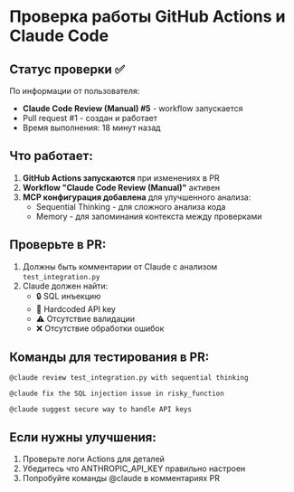 # Проверка работы GitHub Actions и Claude Code

## Статус проверки ✅

По информации от пользователя:
- **Claude Code Review (Manual) #5** - workflow запускается
- Pull request #1 - создан и работает
- Время выполнения: 18 минут назад

## Что работает:

1. **GitHub Actions запускаются** при изменениях в PR
2. **Workflow "Claude Code Review (Manual)"** активен
3. **MCP конфигурация добавлена** для улучшенного анализа:
   - Sequential Thinking - для сложного анализа кода
   - Memory - для запоминания контекста между проверками

## Проверьте в PR:

1. Должны быть комментарии от Claude с анализом `test_integration.py`
2. Claude должен найти:
   - 🔒 SQL инъекцию 
   - 🔑 Hardcoded API key
   - ⚠️ Отсутствие валидации
   - ❌ Отсутствие обработки ошибок

## Команды для тестирования в PR:

```
@claude review test_integration.py with sequential thinking
```

```
@claude fix the SQL injection issue in risky_function
```

```
@claude suggest secure way to handle API keys
```

## Если нужны улучшения:

1. Проверьте логи Actions для деталей
2. Убедитесь что ANTHROPIC_API_KEY правильно настроен
3. Попробуйте команды @claude в комментариях PR